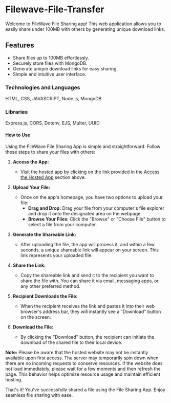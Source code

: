 # Filewave-File-Transfer

Welcome to FileWave File Sharing app! This web application allows you to easily share under 100MB with others by generating unique download links.

## Features

- Share files up to 100MB effortlessly.
- Securely store files with MongoDB.
- Generate unique download links for easy sharing.
- Simple and intuitive user interface.

### Technologies and Languages
HTML, CSS, JAVASCRIPT, Node.js, MongoDB

### Libraries
Express.js, CORS, Dotenv, EJS, Multer, UUID

#### How to Use

Using the FileWave File Sharing App is simple and straightforward. Follow these steps to share your files with others:

1. **Access the App:**
   - Visit the hosted app by clicking on the link provided in the [Access the Hosted App](https://filewave-client.onrender.com) section above.

2. **Upload Your File:**
   - Once on the app's homepage, you have two options to upload your file:
     - **Drag and Drop:** Drag your file from your computer's file explorer and drop it onto the designated area on the webpage.
     - **Browse Your Files:** Click the "Browse" or "Choose File" button to select a file from your computer.

3. **Generate the Shareable Link:**
   - After uploading the file, the app will process it, and within a few seconds, a unique shareable link will appear on your screen. This link represents your uploaded file.

4. **Share the Link:**
   - Copy the shareable link and send it to the recipient you want to share the file with. You can share it via email, messaging apps, or any other preferred method.

5. **Recipient Downloads the File:**
   - When the recipient receives the link and pastes it into their web browser's address bar, they will instantly see a "Download" button on the screen.

6. **Download the File:**
   - By clicking the "Download" button, the recipient can initiate the download of the shared file to their local device.
  
**Note:** Please be aware that the hosted website may not be instantly available upon first access. The server may temporarily spin down when there are no incoming requests to conserve resources. If the website does not load immediately, please wait for a few moments and then refresh the page. This behavior helps optimize resource usage and maintain efficient hosting.

That's it! You've successfully shared a file using the File Sharing App. Enjoy seamless file sharing with ease.


